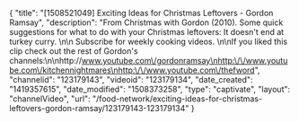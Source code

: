 {
    "title": "[1508521049] Exciting Ideas for Christmas Leftovers - Gordon Ramsay",
    "description": "From Christmas with Gordon (2010). Some quick suggestions for what to do with your Christmas leftovers: It doesn't end at turkey curry. \n\n Subscribe for weekly cooking videos. \n\nIf you liked this clip check out the rest of Gordon's channels:\n\nhttp:\/\/www.youtube.com\/gordonramsay\nhttp:\/\/www.youtube.com\/kitchennightmares\nhttp:\/\/www.youtube.com\/thefword",
    "channelid": "123179143",
    "videoid": "123179134",
    "date_created": "1419357615",
    "date_modified": "1508373258",
    "type": "captivate",
    "layout": "channelVideo",
    "url": "\/food-network\/exciting-ideas-for-christmas-leftovers-gordon-ramsay\/123179143-123179134"
}